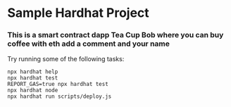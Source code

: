 # Sample Hardhat Project

### This is a smart contract dapp Tea Cup Bob where you can buy coffee with eth add a comment and your name 

Try running some of the following tasks:

```shell
npx hardhat help
npx hardhat test
REPORT_GAS=true npx hardhat test
npx hardhat node
npx hardhat run scripts/deploy.js
```
